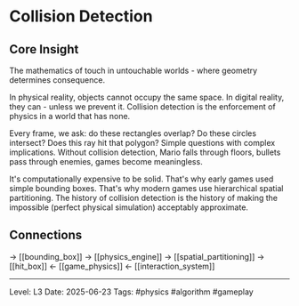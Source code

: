 # Collision Detection

## Core Insight
The mathematics of touch in untouchable worlds - where geometry determines consequence.

In physical reality, objects cannot occupy the same space. In digital reality, they can - unless we prevent it. Collision detection is the enforcement of physics in a world that has none.

Every frame, we ask: do these rectangles overlap? Do these circles intersect? Does this ray hit that polygon? Simple questions with complex implications. Without collision detection, Mario falls through floors, bullets pass through enemies, games become meaningless.

It's computationally expensive to be solid. That's why early games used simple bounding boxes. That's why modern games use hierarchical spatial partitioning. The history of collision detection is the history of making the impossible (perfect physical simulation) acceptably approximate.

## Connections
→ [[bounding_box]]
→ [[physics_engine]]
→ [[spatial_partitioning]]
→ [[hit_box]]
← [[game_physics]]
← [[interaction_system]]

---
Level: L3
Date: 2025-06-23
Tags: #physics #algorithm #gameplay